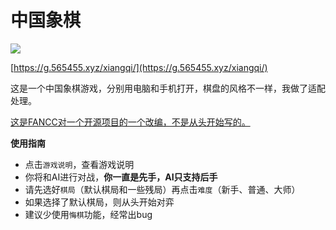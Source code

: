 # 中国象棋

![](https://s2.loli.net/2025/06/19/fR6myKexFiIzgZC.png)

[https://g.565455.xyz/xiangqi/](https://g.565455.xyz/xiangqi/)

这是一个中国象棋游戏，分别用电脑和手机打开，棋盘的风格不一样，我做了适配处理。

<u>这是FANCC对一个开源项目的一个改编，不是从头开始写的。</u>

**使用指南**

- 点击`游戏说明`，查看游戏说明
- 你将和AI进行对战，**你一直是先手，AI只支持后手**
- 请先选好`棋局`（默认棋局和一些残局）再点击`难度`（新手、普通、大师）
- 如果选择了默认棋局，则从头开始对弈
- 建议少使用`悔棋`功能，经常出bug